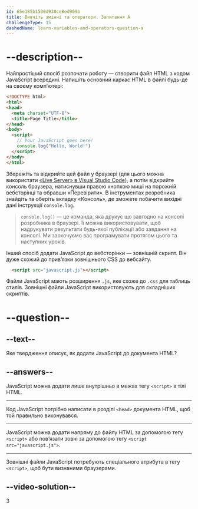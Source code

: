 ```yaml
---
id: 65e185b1500d930ce8ed909b
title: Вивчіть змінні та оператори. Запитання A
challengeType: 15
dashedName: learn-variables-and-operators-question-a
---
```


# --description--
Найпростіший спосіб розпочати роботу — створити файл HTML з кодом JavaScript всередині. Напишіть основний каркас HTML в файлі будь-де на своєму комп’ютері:

```html
<!DOCTYPE html>
<html>
<head>
  <meta charset="UTF-8">
  <title>Page Title</title>
</head>
<body>
  <script>
    // Your JavaScript goes here!
    console.log("Hello, World!")
  </script>
</body>
</html>
```

Збережіть та відкрийте цей файл у браузері (для цього можна використати <a href="https://marketplace.visualstudio.com/items?itemName=ritwickdey.LiveServer" target="_blank" >«Live Server» в Visual Studio Code</a>), а потім відкрийте консоль браузера, натиснувши правою кнопкою миші на порожній вебсторінці та обравши «Перевірити». В інструментах розробника знайдіть та оберіть вкладку «Консоль», де зможете побачити вихідні дані інструкції `console.log`.

> `console.log()` — це команда, яка друкує що завгодно на консолі розробника в браузері. Її можна використовувати, щоб надрукувати результати будь-якої публікації або завдання на консолі. Ми заохочуємо вас програмувати протягом цього та наступних уроків.

Інший спосіб додати JavaScript до вебсторінки — зовнішній скрипт. Він дуже схожий до прив’язки зовнішнього CSS до вебсайту.

```html
  <script src="javascript.js"></script>
```

Файли JavaScript мають розширення `.js`, яке схоже до `.css` для таблиць стилів. Зовнішні файли JavaScript використовують для складніших скриптів.

# --question--

## --text--

Яке твердження описує, як додати JavaScript до документа HTML?

## --answers--

JavaScript можна додати лише внутрішньо в межах тегу `<script>` в тілі HTML.

---

Код JavaScript потрібно написати в розділі `<head>` документа HTML, щоб той правильно виконувався.

---

JavaScript можна додати напряму до файлу HTML за допомогою тегу `<script>` або пов’язати зовні за допомогою тегу `<script src="javascript.js">`.

---

Зовнішні файли JavaScript потребують спеціального атрибута в тегу `<script>`, щоб бути визнаними браузерами.


## --video-solution--

3
